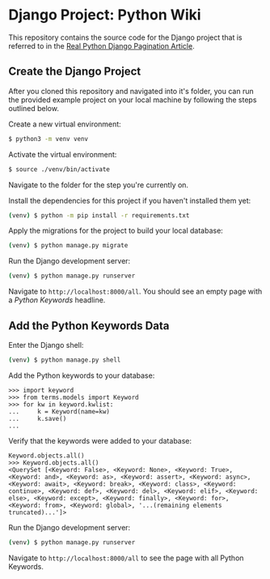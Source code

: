 # Django Project: Python Wiki

This repository contains the source code for the Django project that is referred to in the [Real Python Django Pagination Article](https://realpython.com/django-pagination/).

## Create the Django Project

After you cloned this repository and navigated into it's folder, you can run the provided example project on your local machine by following the steps outlined below.

Create a new virtual environment:

```bash
$ python3 -m venv venv
```

Activate the virtual environment:

```bash
$ source ./venv/bin/activate
```

Navigate to the folder for the step you're currently on.

Install the dependencies for this project if you haven't installed them yet:

```bash
(venv) $ python -m pip install -r requirements.txt
```

Apply the migrations for the project to build your local database:

```bash
(venv) $ python manage.py migrate
```

Run the Django development server:

```bash
(venv) $ python manage.py runserver
```

Navigate to `http://localhost:8000/all`.
You should see an empty page with a _Python Keywords_ headline.

## Add the Python Keywords Data

Enter the Django shell:

```bash
(venv) $ python manage.py shell
````

Add the Python keywords to your database:

```pycon
>>> import keyword
>>> from terms.models import Keyword
>>> for kw in keyword.kwlist:
...     k = Keyword(name=kw)
...     k.save()
...
```

Verify that the keywords were added to your database:

```pycon
Keyword.objects.all()
>>> Keyword.objects.all()
<QuerySet [<Keyword: False>, <Keyword: None>, <Keyword: True>, <Keyword: and>, <Keyword: as>, <Keyword: assert>, <Keyword: async>, <Keyword: await>, <Keyword: break>, <Keyword: class>, <Keyword: continue>, <Keyword: def>, <Keyword: del>, <Keyword: elif>, <Keyword: else>, <Keyword: except>, <Keyword: finally>, <Keyword: for>, <Keyword: from>, <Keyword: global>, '...(remaining elements truncated)...']>
```

Run the Django development server:

```bash
(venv) $ python manage.py runserver
```

Navigate to `http://localhost:8000/all` to see the page with all Python Keywords.
